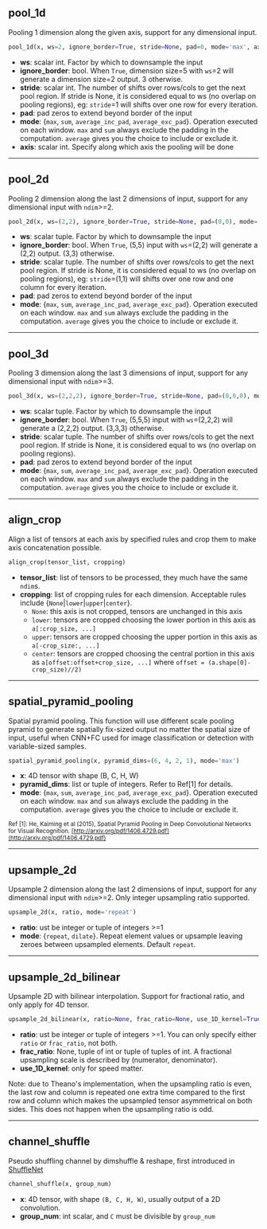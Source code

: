 ## pool_1d
Pooling 1 dimension along the given axis, support for any dimensional input.
```python
pool_1d(x, ws=2, ignore_border=True, stride=None, pad=0, mode='max', axis=-1)
```
* **ws**: scalar int. Factor by which to downsample the input
* **ignore_border**: bool. When `True`, dimension size=5 with `ws`=2 will generate a dimension size=2 output. 3 otherwise.
* **stride**: scalar int. The number of shifts over rows/cols to get the next pool region. If stride is None, it is considered equal to ws (no overlap on pooling regions), eg: `stride`=1 will shifts over one row for every iteration.
* **pad**: pad zeros to extend beyond border of the input
* **mode**: {`max`, `sum`, `average_inc_pad`, `average_exc_pad`}. Operation executed on each window. `max` and `sum` always exclude the padding in the computation. `average` gives you the choice to include or exclude it.
* **axis**: scalar int. Specify along which axis the pooling will be done

_______________________________________________________________________
## pool_2d
Pooling 2 dimension along the last 2 dimensions of input, support for any dimensional input with `ndim`>=2.
```python
pool_2d(x, ws=(2,2), ignore_border=True, stride=None, pad=(0,0), mode='max')
```
* **ws**: scalar tuple. Factor by which to downsample the input
* **ignore_border**: bool. When `True`, (5,5) input with `ws`=(2,2) will generate a (2,2) output. (3,3) otherwise.
* **stride**: scalar tuple. The number of shifts over rows/cols to get the next pool region. If stride is None, it is considered equal to ws (no overlap on pooling regions), eg: `stride`=(1,1) will shifts over one row and one column for every iteration.
* **pad**: pad zeros to extend beyond border of the input
* **mode**: {`max`, `sum`, `average_inc_pad`, `average_exc_pad`}. Operation executed on each window. `max` and `sum` always exclude the padding in the computation. `average` gives you the choice to include or exclude it.

_______________________________________________________________________
## pool_3d
Pooling 3 dimension along the last 3 dimensions of input, support for any dimensional input with `ndim`>=3.
```python
pool_3d(x, ws=(2,2,2), ignore_border=True, stride=None, pad=(0,0,0), mode='max')
```
* **ws**: scalar tuple. Factor by which to downsample the input
* **ignore_border**: bool. When `True`, (5,5,5) input with `ws`=(2,2,2) will generate a (2,2,2) output. (3,3,3) otherwise.
* **stride**: scalar tuple. The number of shifts over rows/cols to get the next pool region. If stride is None, it is considered equal to ws (no overlap on pooling regions).
* **pad**: pad zeros to extend beyond border of the input
* **mode**: {`max`, `sum`, `average_inc_pad`, `average_exc_pad`}. Operation executed on each window. `max` and `sum` always exclude the padding in the computation. `average` gives you the choice to include or exclude it.

_______________________________________________________________________
## align_crop
Align a list of tensors at each axis by specified rules and crop them to make axis concatenation possible.
```python
align_crop(tensor_list, cropping)
```
* **tensor_list**: list of tensors to be processed, they much have the same `ndim`s.
* **cropping**: list of cropping rules for each dimension. Acceptable rules include {`None`|`lower`|`upper`|`center`}. 
  * `None`: this axis is not cropped, tensors are unchanged in this axis
  * `lower`: tensors are cropped choosing the lower portion in this axis as `a[:crop_size, ...]`
  * `upper`: tensors are cropped choosing the upper portion in this axis as `a[-crop_size:, ...]`
  * `center`: tensors are cropped choosing the central portion in this axis as ``a[offset:offset+crop_size, ...]`` where ``offset = (a.shape[0]-crop_size)//2)``

_______________________________________________________________________
## spatial_pyramid_pooling
Spatial pyramid pooling. This function will use different scale pooling pyramid to generate spatially fix-sized output no matter the spatial size of input, useful when CNN+FC used for image classification or detection with variable-sized samples.
```python
spatial_pyramid_pooling(x, pyramid_dims=(6, 4, 2, 1), mode='max')
```
* **x**: 4D tensor with shape (B, C, H, W)
* **pyramid_dims**: list or tuple of integers. Refer to Ref[1] for details.
* **mode**: {`max`, `sum`, `average_inc_pad`, `average_exc_pad`}. Operation executed on each window. `max` and `sum` always exclude the padding in the computation. `average` gives you the choice to include or exclude it.

<sub>Ref [1]: He, Kaiming et al (2015), Spatial Pyramid Pooling in Deep Convolutional Networks for Visual Recognition. [http://arxiv.org/pdf/1406.4729.pdf](http://arxiv.org/pdf/1406.4729.pdf)</sub>


_______________________________________________________________________
## upsample_2d
Upsample 2 dimension along the last 2 dimensions of input, support for any dimensional input with `ndim`>=2. Only integer upsampling ratio supported.
```python
upsample_2d(x, ratio, mode='repeat')
```
* **ratio**: ust be integer or tuple of integers >=1
* **mode**: {`repeat`, `dilate`}. Repeat element values or upsample leaving zeroes between upsampled elements. Default `repeat`.

_______________________________________________________________________
## upsample_2d_bilinear
Upsample 2D with bilinear interpolation. Support for fractional ratio, and only apply for 4D tensor.
```python
upsample_2d_bilinear(x, ratio=None, frac_ratio=None, use_1D_kernel=True)
```
* **ratio**: ust be integer or tuple of integers >=1. You can only specify either `ratio` or `frac_ratio`, not both.
* **frac_ratio**: None, tuple of int or tuple of tuples of int. A fractional upsampling scale is described by (numerator, denominator).
* **use_1D_kernel**: only for speed matter.

Note: due to Theano's implementation, when the upsampling ratio is even, the last row and column is repeated one extra time compared to the first row and column which makes the upsampled tensor asymmetrical on both sides. This does not happen when the upsampling ratio is odd.

_______________________________________________________________________
## channel_shuffle
Pseudo shuffling channel by dimshuffle & reshape, first introduced in [ShuffleNet](https://arxiv.org/abs/1610.02357)
```python
channel_shuffle(x, group_num)
```
* **x**: 4D tensor, with shape `(B, C, H, W)`, usually output of a 2D convolution.
* **group_num**: int scalar, and `C` must be divisible by `group_num`
